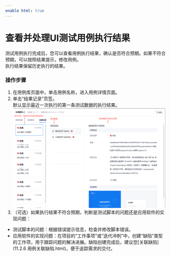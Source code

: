 ```yaml
---
enable html: true
---
```

# 查看并处理UI测试用例执行结果

测试用例执行完成后，您可以查看用例执行结果，确认是否符合预期。如果不符合预期，可以按照结果提示，修改用例。           
执行结果保留历史执行的结果。

### 操作步骤
1. 在用例库页面中，单击用例名称，进入用例详情页面。
2. 单击“结果记录”页签。                           
     默认显示最近一次执行的第一条测试数据的执行结果。                           
     <img src="fig/测试-UI-08.png" style="zoom:50%">                            
3. （可选）如果执行结果不符合预期，判断是测试脚本的问题还是应用软件的实现问题：
  * 测试脚本的问题：根据错误提示信息，检查并修改脚本错误。
  * 应用软件的实现问题：在项目的“工作事项”或“迭代冲刺”中，创建“缺陷”类型的工作项，用于跟踪问题的解决进展。缺陷创建完成后，建议您[关联缺陷](11.2.6 用例关联缺陷.html)，便于追踪需求的交付。

